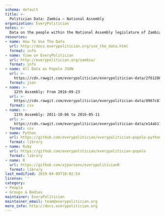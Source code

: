 ```yaml
---
schema: default
title: >-
  Politician Data: Zambia — National Assembly
organization: EveryPolitician
notes: >-
  Data on the people within the National Assembly legislature of Zambia.
resources:
- name: How To Use The Data
  url: http://docs.everypolitician.org/use_the_data.html
  format: info
- name: View on EveryPolitician
  url: http://everypolitician.org/zambia/
  format: info
- name: All Data as Popolo JSON
  url: >-
    https://cdn.rawgit.com/everypolitician/everypolitician-data/2f6128885599db231feb245611fe2dd892714ffb/data/Zambia/Assembly/ep-popolo-v1.0.json
  format: json
- name: >-
    12th Assembly: From 2016-09-23
  url: >-
    https://cdn.rawgit.com/everypolitician/everypolitician-data/8967c81249bdae4888632b8de8dbf37232f69892/data/Zambia/Assembly/term-2016.csv
  format: csv
- name: >-
    11th Assembly: 2011-10-06 to 2016-05-11
  url: >-
    https://cdn.rawgit.com/everypolitician/everypolitician-data/e14ab11cec6d6cf941290657b94163bc5aaac025/data/Zambia/Assembly/term-2011.csv
  format: csv
- name: Python
  url: https://github.com/everypolitician/everypolitician-popolo-python
  format: library
- name: Ruby
  url: https://github.com/everypolitician/everypolitician-popolo
  format: library
- name: R
  url: https://github.com/ajparsons/everypoliticianR
  format: library
last_modified: 2019-04-09T10:02:54
license: ''
category:
- People
- Groups & Bodies
maintainer: EveryPolitician
maintainer_email: team@everypolitician.org
more_info: http://docs.everypolitician.org
---
```

